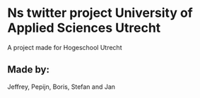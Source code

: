 # Ns twitter project University of Applied Sciences Utrecht
A project made for Hogeschool Utrecht
## Made by:
Jeffrey, Pepijn, Boris, Stefan and Jan